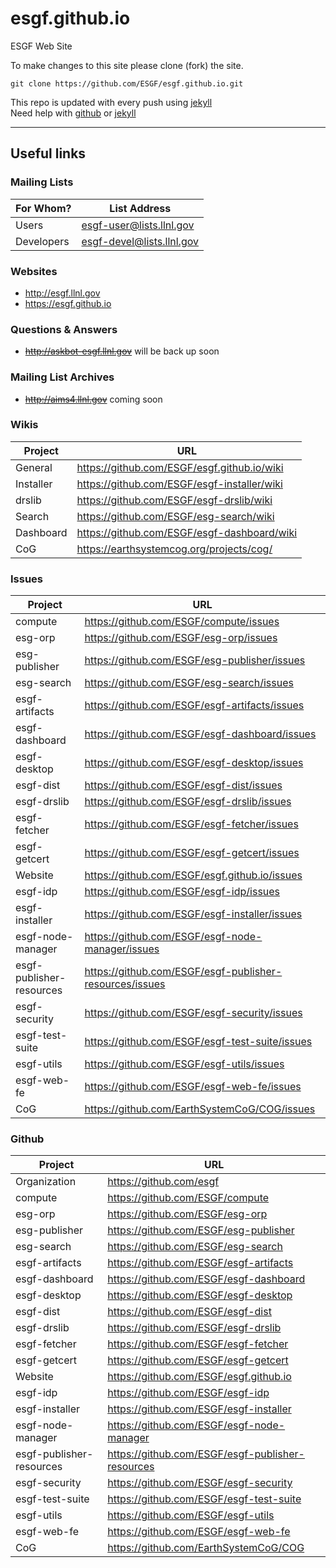 esgf.github.io
==============

ESGF Web Site

To make changes to this site please clone (fork) the site.

    git clone https://github.com/ESGF/esgf.github.io.git
    
This repo is updated with every push using [jekyll](http://jekyllrb.com)    
Need help with [github](https://help.github.com) or [jekyll](https://help.github.com/articles/using-jekyll-with-pages)

---

## Useful links
### Mailing Lists

For Whom? | List Address
 --- | ---
Users | esgf-user@lists.llnl.gov
Developers | esgf-devel@lists.llnl.gov

### Websites

* http://esgf.llnl.gov
* https://esgf.github.io

### Questions & Answers 
* ~~http://askbot-esgf.llnl.gov~~ will be back up soon

### Mailing List Archives
* ~~http://aims4.llnl.gov~~ coming soon


### Wikis

Project | URL
--- | ---
General | https://github.com/ESGF/esgf.github.io/wiki
Installer | https://github.com/ESGF/esgf-installer/wiki
drslib | https://github.com/ESGF/esgf-drslib/wiki
Search | https://github.com/ESGF/esg-search/wiki
Dashboard | https://github.com/ESGF/esgf-dashboard/wiki
CoG | https://earthsystemcog.org/projects/cog/

### Issues

Project | URL
--- | ---
compute | https://github.com/ESGF/compute/issues
esg-orp | https://github.com/ESGF/esg-orp/issues
esg-publisher | https://github.com/ESGF/esg-publisher/issues
esg-search | https://github.com/ESGF/esg-search/issues
esgf-artifacts |  https://github.com/ESGF/esgf-artifacts/issues
esgf-dashboard | https://github.com/ESGF/esgf-dashboard/issues
esgf-desktop | https://github.com/ESGF/esgf-desktop/issues
esgf-dist | https://github.com/ESGF/esgf-dist/issues
esgf-drslib | https://github.com/ESGF/esgf-drslib/issues
esgf-fetcher | https://github.com/ESGF/esgf-fetcher/issues
esgf-getcert | https://github.com/ESGF/esgf-getcert/issues
Website | https://github.com/ESGF/esgf.github.io/issues
esgf-idp | https://github.com/ESGF/esgf-idp/issues
esgf-installer | https://github.com/ESGF/esgf-installer/issues
esgf-node-manager | https://github.com/ESGF/esgf-node-manager/issues
esgf-publisher-resources | https://github.com/ESGF/esgf-publisher-resources/issues
esgf-security | https://github.com/ESGF/esgf-security/issues
esgf-test-suite | https://github.com/ESGF/esgf-test-suite/issues
esgf-utils | https://github.com/ESGF/esgf-utils/issues
esgf-web-fe | https://github.com/ESGF/esgf-web-fe/issues
CoG | https://github.com/EarthSystemCoG/COG/issues

### Github

Project | URL
--- | ---
Organization | https://github.com/esgf
compute | https://github.com/ESGF/compute
esg-orp | https://github.com/ESGF/esg-orp
esg-publisher | https://github.com/ESGF/esg-publisher
esg-search | https://github.com/ESGF/esg-search
esgf-artifacts |  https://github.com/ESGF/esgf-artifacts
esgf-dashboard | https://github.com/ESGF/esgf-dashboard
esgf-desktop | https://github.com/ESGF/esgf-desktop
esgf-dist | https://github.com/ESGF/esgf-dist
esgf-drslib | https://github.com/ESGF/esgf-drslib
esgf-fetcher | https://github.com/ESGF/esgf-fetcher
esgf-getcert | https://github.com/ESGF/esgf-getcert
Website | https://github.com/ESGF/esgf.github.io
esgf-idp | https://github.com/ESGF/esgf-idp
esgf-installer | https://github.com/ESGF/esgf-installer
esgf-node-manager | https://github.com/ESGF/esgf-node-manager
esgf-publisher-resources | https://github.com/ESGF/esgf-publisher-resources
esgf-security | https://github.com/ESGF/esgf-security
esgf-test-suite | https://github.com/ESGF/esgf-test-suite
esgf-utils | https://github.com/ESGF/esgf-utils
esgf-web-fe | https://github.com/ESGF/esgf-web-fe
CoG | https://github.com/EarthSystemCoG/COG

